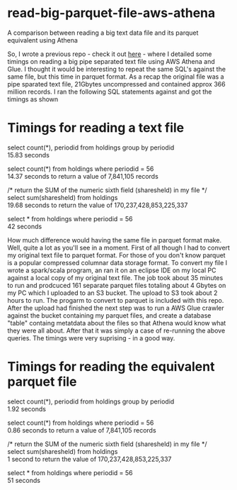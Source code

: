 # read-big-parquet-file-aws-athena
A comparison between reading a big text data file and its parquet equivalent using Athena

So, I wrote a previous repo - check it out [here](https://github.com/taupirho/read-big-file-aws-athena-glue) - where I detailed 
some timings on reading a big pipe separated text file using AWS Athena and Glue. I thought it would be interesting to repeat the 
same SQL's against the same file, but this time in parquet format. As a recap the original file was a pipe sparated text file, 
21Gbytes uncompressed and contained approx 366 million records. I ran the following SQL statements against and got the timings as shown

# Timings for reading a text file
select count(*), periodid from holdings group by periodid    
15.83 seconds

select count(*) from holdings where periodid = 56      
14.37 seconds to return a value of 7,841,105 records

/* return the SUM of the numeric sixth field (sharesheld) in my file */                                                        
select sum(sharesheld) from holdings     
19.68 seconds to return the value of 170,237,428,853,225,337 

select * from holdings where periodid = 56        
42 seconds

How much difference would having the same file in parquet format make. Well, quite a lot as you'll see in a moment. First of all 
though I had to convert my original text file to parquet format. For those of you don't know parquet is a popular compressed 
columnar data storage format. To convert my file I wrote a spark/scala program, an ran it on an eclipse IDE on my local PC 
against a local copy of my original text file. The job took about 35 minutes to run and prodcuced 161 separate parquet files totaling
about 4 Gbytes on my PC which I uploaded to an S3 bucket. The upload to S3 took about 2 hours to run. The progarm to convert to parquet 
is included with this repo. After the upload had finished the next step was to run a AWS Glue crawler against the bucket containing my 
parquet files, and create a database "table" containg metatdata about the files so that Athena would know what they were all about. After 
that it was simply a case of re-running the above queries. The timings were very suprising - in a good way.

# Timings for reading the equivalent parquet file
select count(*), periodid from holdings group by periodid    
1.92 seconds

select count(*) from holdings where periodid = 56      
0.86 seconds to return a value of 7,841,105 records

/* return the SUM of the numeric sixth field (sharesheld) in my file */                                                        
select sum(sharesheld) from holdings     
1 second to return the value of 170,237,428,853,225,337 

select * from holdings where periodid = 56        
51 seconds
